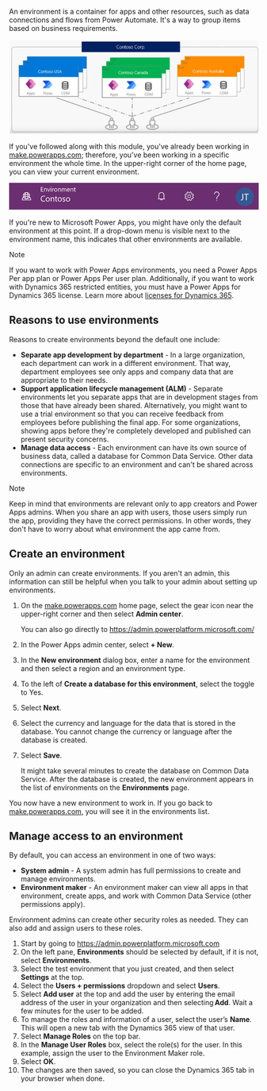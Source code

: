 An environment is a container for apps and other resources, such as data connections and flows from Power Automate. It's a way to group items based on business requirements.

![Screenshot of Power Platform environments](../media/power-apps-environments.png)

If you've followed along with this module, you've already been working in <a href="https://make.powerapps.com" target="_blank">make.powerapps.com</a>; therefore, you've been working in a specific environment the whole time.
In the upper-right corner of the home page, you can view your current environment.

![Screenshot of Environment picker](../media/powerapps-environment-picker.png)

If you're new to Microsoft Power Apps, you might have only the default environment at this point. If a drop-down menu is visible next to the environment name, this indicates that other environments are available.

> [!NOTE]
> If you want to work with Power Apps environments, you need a Power Apps Per app plan or Power Apps Per user plan. Additionally, if you want to work with Dynamics 365 restricted entities, you must have a Power Apps for Dynamics 365 license. Learn more about [licenses for Dynamics 365](https://na01.safelinks.protection.outlook.com/?url=https%3A%2F%2Fdocs.microsoft.com%2Fen-us%2Fpowerapps%2Fadministrator%2Fpricing-billing-skus%23licenses&data=02%7C01%7Cv-tosis%40microsoft.com%7C3bb58d639d8745c27ff908d62d4c1062%7C72f988bf86f141af91ab2d7cd011db47%7C1%7C0%7C636746202048937165&sdata=8rDKLL4XBkwCLOrpZe0F2MlTmkfhAmukrV3bn4a34NU%3D&reserved=0).

## Reasons to use environments
Reasons to create environments beyond the default one include:

- **Separate app development by department** - In a large organization, each department can work in a different environment. That way, department employees see only apps and company data that are appropriate to their needs.
- **Support application lifecycle management (ALM)** - Separate environments let you separate apps that are in development stages from those that have already been shared. Alternatively, you might want to use a trial environment so that you can receive feedback from employees before publishing the final app. For some organizations, showing apps before they're completely developed and published can present security concerns.
- **Manage data access** - Each environment can have its own source of business data, called a database for Common Data Service. 
Other data connections are specific to an environment and can't be shared across environments.

> [!NOTE]
> Keep in mind that environments are relevant only to app creators and Power Apps admins. When you share an app with users, those users simply run the app, providing they have the correct permissions. In other words, they don't have to worry about what environment the app came from.

## Create an environment

Only an admin can create environments. If you aren't an admin, this information can still be helpful when you talk to your admin about setting up environments.

1. On the <a href="https://make.powerapps.com" target="_blank">make.powerapps.com</a> home page, select the gear icon near the upper-right corner and then select **Admin center**.

    You can also go directly to https://admin.powerplatform.microsoft.com/
2. In the Power Apps admin center, select **+ New**. 
3. In the **New environment** dialog box, enter a name for the environment and then select a region and an environment type.
4. To the left of **Create a database for this environment**, select the toggle to Yes.
5. Select **Next**.
6. Select the currency and language for the data that is stored in the database. You cannot change the currency or language after the database is created. 
7. Select **Save**.
 
    It might take several minutes to create the database on Common Data Service. After the database is created, the new environment appears in the list of environments on the **Environments** page.

You now have a new environment to work in. If you go back to <a href="https://make.powerapps.com" target="_blank">make.powerapps.com</a>, you will see it in the environments list.

## Manage access to an environment

By default, you can access an environment in one of two ways:

- **System admin** - A system admin has full permissions to create and manage environments.
- **Environment maker** - An environment maker can view all apps in that environment, create apps, and work with Common Data Service (other permissions apply).

Environment admins can create other security roles as needed. They can also add and assign users to these roles.

1. Start by going to <a href="https://admin.powerplatform.microsoft.com" target="_blank">https://admin.powerplatform.microsoft.com</a>
2. On the left pane, **Environments** should be selected by default, if it is not, select **Environments**.
3. Select the test environment that you just created, and then select **Settings** at the top.
4. Select the **Users + permissions** dropdown and select **Users**. 
5. Select **Add user** at the top and add the user by entering the email address of the user in your organization and then selecting **Add**. Wait a few minutes for the user to be added. 
6. To manage the roles and information of a user, select the user’s **Name**. This will open a new tab with the Dynamics 365 view of that user. 
7. Select **Manage Roles** on the top bar.
8. In the **Manage User Roles** box, select the role(s) for the user. In this example, assign the user to the Environment Maker role.
9. Select **OK**.
10. The changes are then saved, so you can close the Dynamics 365 tab in your browser when done. 
